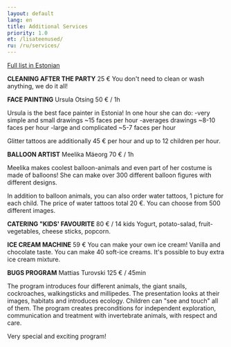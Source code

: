 ```yaml
---
layout: default
lang: en
title: Additional Services
priority: 1.0
et: /lisateenused/
ru: /ru/services/
---
```


<a href="/lisateenused/">Full list in Estonian</a>

**CLEANING AFTER THE PARTY**
25 €
You don't need to clean or wash anything, we do it all! 

**FACE PAINTING**
Ursula Otsing
50 € / 1h

Ursula is the best face painter in Estonia! 
In one hour she can do:
-very simple and small drawings ~15 faces per hour
-averages drawings ~8-10 faces per hour
-large and complicated ~5-7 faces per hour

Glitter tattoos are additionally 45 € per hour and up to 12 children per hour.

**BALLOON ARTIST**
Meelika Mäeorg
70 € / 1h

Meelika makes coolest balloon-animals and even part of her costume is made of balloons!
She can make over 300 different balloon figures with different designs.

In addition to balloon animals, you can also order water tattoos, 1 picture for each child. The price of water tattoos total 20 €. 
You can choose from 500 different images.

**CATERING "KIDS' FAVOURITE**
80 € / 14 kids
Yogurt, potato-salad, fruit-vegetables, cheese sticks, popcorn.

**ICE CREAM MACHINE**
59 €
You can make your own ice cream! Vanilla and chocolate taste. You can make 40 soft-ice creams. It's possible to buy extra ice cream mixture.

**BUGS PROGRAM**
Mattias Turovski
125 € / 45min

The program introduces four different animals, the giant snails, cockroaches, walkingsticks and millipedes. The presentation looks at their images, habitats and introduces ecology. Children can "see and touch" all of them. The program creates preconditions for independent exploration, communication and treatment with invertebrate animals, with respect and care.

Very special and exciting program!




